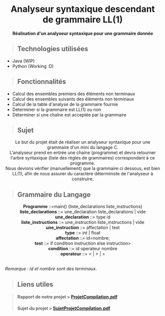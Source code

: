 <h1 align="center"> Analyseur syntaxique descendant de grammaire LL(1) </h1> 

<p align="center"><strong> Réalisation d'un analyseur syntaxique pour une grammaire donnée</strong></p>

>## Technologies utilisées
- Java (WIP)
- Python (Working :D)

>## Fonctionnalités

- Calcul des ensembles premiers des éléments non terminaux
- Calcul des ensembles suivants des éléments non terminaux
- Calcul de la table d'analyse de la grammaire fournie
- Déterminer si la grammaire est LL(1) ou non
- Déterminer si une chaîne est acceptée par la grammaire

>## Sujet
<p align="center">Le but du projet était de réaliser un analyseur syntaxique pour une grammaire d'un mini
du langage C. <br>
L'analyseur prend en entrée une chaine (programme) et devra retourner l'arbre
syntaxique (liste des règles de grammaires) correspondant à ce programme. <br>
Nous devions vérifier (manuellement) que la grammaire ci dessous, est bien LL(1),
afin de nous assurer du caractère déterministe de l'analyseur à construire.

>## Grammaire du Langage

<p align="center"><strong> Programme </strong> ::=main() {liste_declarations liste_instructions} <br>
<strong> liste_declarations </strong> ::= une_declaration liste_declarations | vide <br>
<strong> une_declaration </strong> ::= type id <br>
<strong> liste_instructions </strong> ::= une_instruction liste_instructions | vide <br>
<strong> une_instruction </strong> ::= affectation | test <br>
<strong> type </strong> ::= int | float <br>
<strong> affectation </strong> ::= id=nombre; <br>
<strong> test </strong> ::= if condition instruction else instruction> <br>
<strong> condition </strong> ::= id operateur nombre <br>
<strong> operateur </strong> ::= < | > | = <br><br> 

<i> Remarque : id et nombre sont des terminaux. </i><br></p>

>## Liens utiles

>#### Rapport de notre projet > [ProjetCompilation.pdf](./ProjetCompilation.pdf) <br>
>#### Sujet du projet > [SujetProjetCompilation.pdf](./SujetProjetCompilation.pdf)